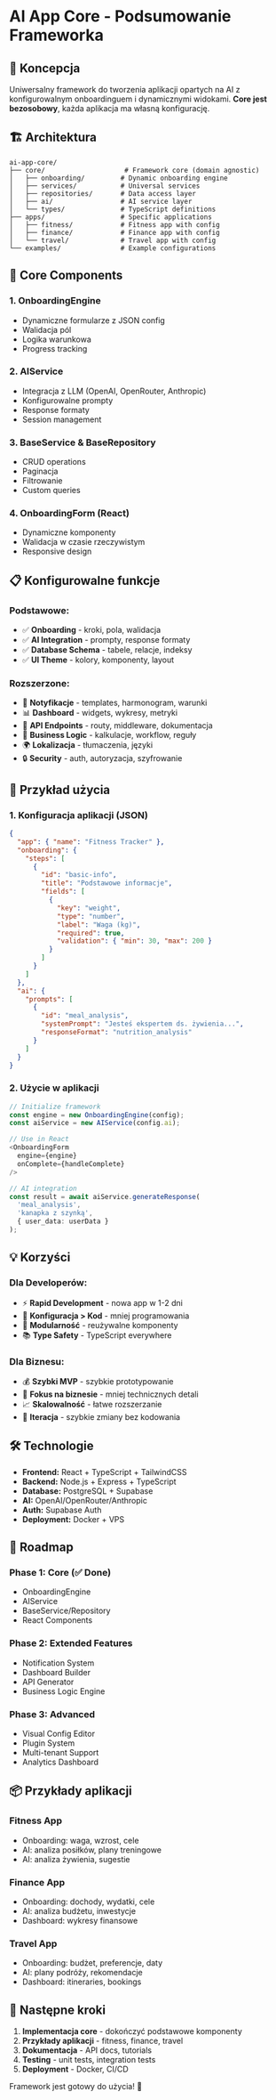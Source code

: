 # AI App Core - Podsumowanie Frameworka

## 🎯 **Koncepcja**

Uniwersalny framework do tworzenia aplikacji opartych na AI z konfigurowalnym onboardinguem i dynamicznymi widokami. **Core jest bezosobowy**, każda aplikacja ma własną konfigurację.

## 🏗️ **Architektura**

```
ai-app-core/
├── core/                    # Framework core (domain agnostic)
│   ├── onboarding/         # Dynamic onboarding engine
│   ├── services/           # Universal services
│   ├── repositories/       # Data access layer
│   ├── ai/                 # AI service layer
│   └── types/              # TypeScript definitions
├── apps/                   # Specific applications
│   ├── fitness/            # Fitness app with config
│   ├── finance/            # Finance app with config
│   └── travel/             # Travel app with config
└── examples/               # Example configurations
```

## 🚀 **Core Components**

### 1. **OnboardingEngine**
- Dynamiczne formularze z JSON config
- Walidacja pól
- Logika warunkowa
- Progress tracking

### 2. **AIService**
- Integracja z LLM (OpenAI, OpenRouter, Anthropic)
- Konfigurowalne prompty
- Response formaty
- Session management

### 3. **BaseService & BaseRepository**
- CRUD operations
- Paginacja
- Filtrowanie
- Custom queries

### 4. **OnboardingForm (React)**
- Dynamiczne komponenty
- Walidacja w czasie rzeczywistym
- Responsive design

## 📋 **Konfigurowalne funkcje**

### **Podstawowe:**
- ✅ **Onboarding** - kroki, pola, walidacja
- ✅ **AI Integration** - prompty, response formaty
- ✅ **Database Schema** - tabele, relacje, indeksy
- ✅ **UI Theme** - kolory, komponenty, layout

### **Rozszerzone:**
- 🔔 **Notyfikacje** - templates, harmonogram, warunki
- 📊 **Dashboard** - widgets, wykresy, metryki
- 🔌 **API Endpoints** - routy, middleware, dokumentacja
- 🧮 **Business Logic** - kalkulacje, workflow, reguły
- 🌍 **Lokalizacja** - tłumaczenia, języki
- 🔒 **Security** - auth, autoryzacja, szyfrowanie

## 🎨 **Przykład użycia**

### **1. Konfiguracja aplikacji (JSON)**
```json
{
  "app": { "name": "Fitness Tracker" },
  "onboarding": {
    "steps": [
      {
        "id": "basic-info",
        "title": "Podstawowe informacje",
        "fields": [
          {
            "key": "weight",
            "type": "number",
            "label": "Waga (kg)",
            "required": true,
            "validation": { "min": 30, "max": 200 }
          }
        ]
      }
    ]
  },
  "ai": {
    "prompts": [
      {
        "id": "meal_analysis",
        "systemPrompt": "Jesteś ekspertem ds. żywienia...",
        "responseFormat": "nutrition_analysis"
      }
    ]
  }
}
```

### **2. Użycie w aplikacji**
```typescript
// Initialize framework
const engine = new OnboardingEngine(config);
const aiService = new AIService(config.ai);

// Use in React
<OnboardingForm 
  engine={engine}
  onComplete={handleComplete}
/>

// AI integration
const result = await aiService.generateResponse(
  'meal_analysis',
  'kanapka z szynką',
  { user_data: userData }
);
```

## 💡 **Korzyści**

### **Dla Developerów:**
- ⚡ **Rapid Development** - nowa app w 1-2 dni
- 🔧 **Konfiguracja > Kod** - mniej programowania
- 🧩 **Modularność** - reużywalne komponenty
- 📚 **Type Safety** - TypeScript everywhere

### **Dla Biznesu:**
- 💰 **Szybki MVP** - szybkie prototypowanie
- 🎯 **Fokus na biznesie** - mniej technicznych detali
- 📈 **Skalowalność** - łatwe rozszerzanie
- 🔄 **Iteracja** - szybkie zmiany bez kodowania

## 🛠️ **Technologie**

- **Frontend:** React + TypeScript + TailwindCSS
- **Backend:** Node.js + Express + TypeScript
- **Database:** PostgreSQL + Supabase
- **AI:** OpenAI/OpenRouter/Anthropic
- **Auth:** Supabase Auth
- **Deployment:** Docker + VPS

## 🚀 **Roadmap**

### **Phase 1: Core (✅ Done)**
- OnboardingEngine
- AIService
- BaseService/Repository
- React Components

### **Phase 2: Extended Features**
- Notification System
- Dashboard Builder
- API Generator
- Business Logic Engine

### **Phase 3: Advanced**
- Visual Config Editor
- Plugin System
- Multi-tenant Support
- Analytics Dashboard

## 📦 **Przykłady aplikacji**

### **Fitness App**
- Onboarding: waga, wzrost, cele
- AI: analiza posiłków, plany treningowe
- AI: analiza żywienia, sugestie

### **Finance App**
- Onboarding: dochody, wydatki, cele
- AI: analiza budżetu, inwestycje
- Dashboard: wykresy finansowe

### **Travel App**
- Onboarding: budżet, preferencje, daty
- AI: plany podróży, rekomendacje
- Dashboard: itineraries, bookings

## 🎯 **Następne kroki**

1. **Implementacja core** - dokończyć podstawowe komponenty
2. **Przykłady aplikacji** - fitness, finance, travel
3. **Dokumentacja** - API docs, tutorials
4. **Testing** - unit tests, integration tests
5. **Deployment** - Docker, CI/CD

Framework jest gotowy do użycia! 🚀
